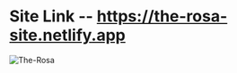 # Site Link -- https://the-rosa-site.netlify.app

![The-Rosa](https://user-images.githubusercontent.com/110745337/184561165-788fe11e-c122-4f72-99e5-bc76d7c51e23.png)
